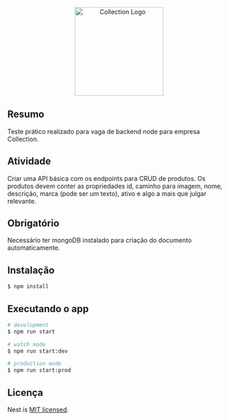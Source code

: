<p align="center">
  <a href="https://collection.com.br/" target="blank"><img src="https://lh5.googleusercontent.com/-B6QRTDBjORc/AAAAAAAAAAI/AAAAAAAAAAA/1IxKx-67pys/s44-p-k-no-ns-nd/photo.jpg" width="200" alt="Collection Logo" /></a>
</p>

## Resumo
Teste prático realizado para vaga de backend node para empresa Collection.


## Atividade

Criar uma API básica com os endpoints para CRUD de produtos.
Os produtos devem conter as propriedades id, caminho para imagem, nome, descrição, marca (pode ser um texto), ativo e algo a mais que julgar relevante.

## Obrigatório
Necessário ter mongoDB instalado para criação do documento automaticamente.

## Instalação

```bash
$ npm install
```

## Executando o app

```bash
# development
$ npm run start

# watch mode
$ npm run start:dev

# production mode
$ npm run start:prod
```

## Licença

Nest is [MIT licensed](LICENSE).
